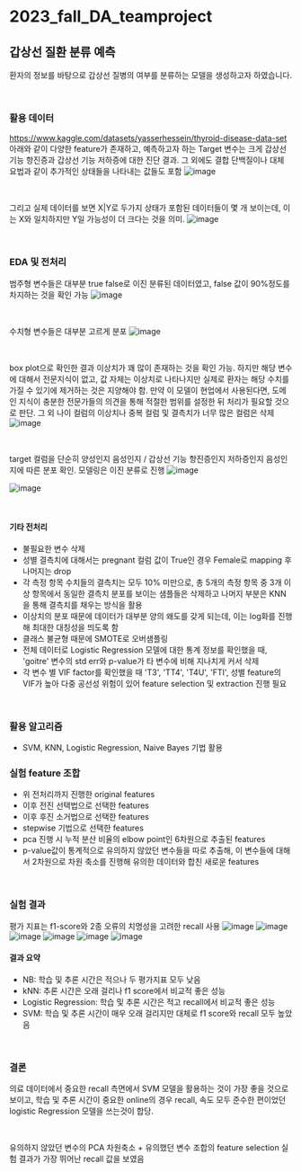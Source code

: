 # 2023_fall_DA_teamproject


## 갑상선 질환 분류 예측

환자의 정보를 바탕으로 갑상선 질병의 여부를 분류하는 모델을 생성하고자 하였습니다.

<br>

### 활용 데이터
https://www.kaggle.com/datasets/yasserhessein/thyroid-disease-data-set \
아래와 같이 다양한 feature가 존재하고, 예측하고자 하는 Target 변수는 크게 갑상선 기능 항진증과 갑상선 기능 저하증에 대한 진단 결과. 그 외에도 결합 단백질이나 대체 요법과 같이 추가적인 상태들을 나타내는 값들도 포함
![image](https://github.com/user-attachments/assets/782da076-8d14-4fa4-b6c6-43f607264ea2)


<br>

그리고 실제 데이터를 보면 X|Y로 두가지 상태가 포함된 데이터들이 몇 개 보이는데, 
이는 X와 일치하지만 Y일 가능성이 더 크다는 것을 의미.
![image](https://github.com/user-attachments/assets/28206325-ee82-4e1b-b720-b564dd5e54cd)



<br>

### EDA 및 전처리

범주형 변수들은 대부분 true false로 이진 분류된
데이터였고, false 값이 90%정도를 차지하는 것을 확인 가능
![image](https://github.com/user-attachments/assets/23a82e7b-ffb9-4bf6-be03-54b8a5b1d147)


<br>

수치형 변수들은 대부분 고르게 분포 
![image](https://github.com/user-attachments/assets/4d4f7329-2961-401c-92e5-8b3c0ae3e2b2)


<br>

box plot으로 확인한 결과 이상치가 꽤 많이 존재하는 것을 확인 가능. 하지만 해당 변수에 대해서 전문지식이 없고, 값 자체는 이상치로 나타나지만 실제로 환자는 해당 수치를 가질 수 있기에 제거하는 것은 지양해야 함. 만약 이 모델이 현업에서 사용된다면, 도메인 지식이 충분한 전문가들의 의견을 통해 적절한 범위를 설정한 뒤 처리가 필요할 것으로 판단. 그 외 나이 컬럼의 이상치나 중복 컬럼 및 결측치가 너무 많은 컬럼은 삭제
![image](https://github.com/user-attachments/assets/e8fc9b60-7160-4e3c-bf87-28ee33151555)



<br>

target 컬럼을 단순히 양성인지 음성인지 / 갑상선 기능 항진증인지 저하증인지 음성인지에 따른 분포 확인. 모델링은 이진 분류로 진행
![image](https://github.com/user-attachments/assets/281a6dad-dc35-4342-9440-513e0a38ef64)

![image](https://github.com/user-attachments/assets/f2bedd44-0725-4117-aa70-577c88db6f6f)


<br>

#### 기타 전처리
- 불필요한 변수 삭제
- 성별 결측치에 대해서는 pregnant 컬럼 값이 True인 경우 Female로 mapping 후 나머지는 drop
- 각 측정 항목 수치들의 결측치는 모두 10% 미만으로, 총 5개의 측정 항목 중 3개 이상 항목에서 동일한 결측치 분포를 보이는 샘플들은 삭제하고 나머지 부분은 KNN 을 통해 결측치를 채우는 방식을 활용
- 이상치의 분포 때문에 데이터가 대부분 양의 왜도를 갖게 되는데, 이는 log화를 진행해 최대한 대칭성을 띄도록 함
- 클래스 불균형 때문에 SMOTE로 오버샘플링
- 전체 데이터로 Logistic Regression 모델에 대한 통계 정보를 확인했을 때, 'goitre' 변수의 std err와 p-value가 타 변수에 비해 지나치게 커서 삭제
- 각 변수 별 VIF factor를 확인했을 때 'T3', 'TT4', 'T4U', 'FTI', 성별 feature의 VIF가 높아 다중 공선성 위험이 있어 feature selection 및 extraction 진행 필요 


<br>

### 활용 알고리즘
- SVM, KNN, Logistic Regression, Naive Bayes 기법 활용


### 실험 feature 조합
- 위 전처리까지 진행한 original features
- 이후 전진 선택법으로 선택한 features
- 이후 후진 소거법으로 선택한 features
- stepwise 기법으로 선택한 features
- pca 진행 시 누적 분산 비율의 elbow point인 6차원으로 추출된 features
- p-value값이 통계적으로 유의하지 않았던 변수들을 따로 추출해, 이 변수들에 대해서 2차원으로 차원 축소를 진행해 유의한 데이터와 합친 새로운 features


<br>

### 실험 결과
평가 지표는 f1-score와 2종 오류의 치명성을 고려한 recall 사용
![image](https://github.com/user-attachments/assets/db2aa403-7125-45a8-bb81-f0c07c693e4f)
![image](https://github.com/user-attachments/assets/48a3c52f-8441-46ba-9947-0a0d53ad8ffc)
![image](https://github.com/user-attachments/assets/9456be87-4393-44ef-8a72-40d77408c8f9)
![image](https://github.com/user-attachments/assets/6a380a15-3055-41bd-a3bd-f4e5fcc57ab3)
![image](https://github.com/user-attachments/assets/21585fa4-6eb4-43c9-bfe5-6cd12bc1df1b)
![image](https://github.com/user-attachments/assets/2a82db4b-38f2-4349-9092-35eeabc68a7a)


#### 결과 요약
- NB: 학습 및 추론 시간은 적으나 두 평가지표 모두 낮음
- kNN: 추론 시간은 오래 걸리나 f1 score에서 비교적 좋은 성능
- Logistic Regression: 학습 및 추론 시간은 적고 recall에서 비교적 좋은 성능
- SVM: 학습 및 추론 시간이 매우 오래 걸리지만 대체로 f1 score와 recall 모두 높았음

<br>

### 결론

의료 데이터에서 중요한 recall 측면에서 SVM 모델을 활용하는 것이 가장 좋을 것으로 보이고, 학습 및 추론 시간이 중요한 online의 경우 recall, 속도 모두 준수한 편이었던 logistic Regression 모델을 쓰는것이 합당.

<br>

유의하지 않았던 변수의 PCA 차원축소 + 유의했던 변수 조합의 feature selection 실험 결과가 가장 뛰어난 recall 값을 보였음
